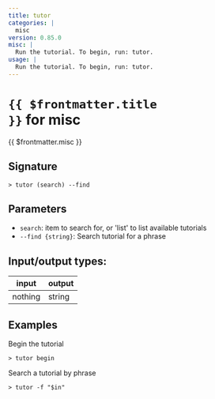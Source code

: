 ```yaml
---
title: tutor
categories: |
  misc
version: 0.85.0
misc: |
  Run the tutorial. To begin, run: tutor.
usage: |
  Run the tutorial. To begin, run: tutor.
---
```

<!-- This file is automatically generated. Please edit the command in https://github.com/nushell/nushell instead. -->

# <code>{{ $frontmatter.title }}</code> for misc

<div class='command-title'>{{ $frontmatter.misc }}</div>

## Signature

```> tutor (search) --find```

## Parameters

 -  `search`: item to search for, or 'list' to list available tutorials
 -  `--find {string}`: Search tutorial for a phrase


## Input/output types:

| input   | output |
| ------- | ------ |
| nothing | string |

## Examples

Begin the tutorial
```shell
> tutor begin

```

Search a tutorial by phrase
```shell
> tutor -f "$in"

```
